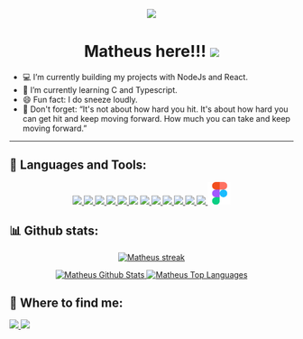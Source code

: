 <p align="center">
  <img src="https://readme-typing-svg.herokuapp.com/?lines=Welcome+to+my+GitHub!&center=true&width=380&height=45">
</p>


<h1 align="center">
    Matheus here!!! <img src="https://raw.githubusercontent.com/MartinHeinz/MartinHeinz/master/wave.gif" width="30px">
</h1>


- 💻 I’m currently building my projects with NodeJs and React.
- 🔎 I’m currently learning C and Typescript.
- 😄 Fun fact: I do sneeze loudly.
- 💬 Don't forget: “It's not about how hard you hit. It's about how hard you can get hit and keep moving forward. How much you can take and keep moving forward.”

---

## 🚀 Languages and Tools:

<p align="center">
    <a href="https://www.python.org/" alt="Python" target="_blank">
    <img src="https://cdn.jsdelivr.net/gh/devicons/devicon/icons/python/python-original.svg" width="40"/>
    </a>
    <a href="https://developer.mozilla.org/pt-BR/docs/Web/JavaScript" alt="JavaScript" target="_blank">
    <img src="https://cdn.jsdelivr.net/gh/devicons/devicon/icons/javascript/javascript-original.svg" width="40"/>
    </a>
    <a href="https://www.typescriptlang.org" alt="TypeScript" target="_blank">
    <img src="https://cdn.jsdelivr.net/gh/devicons/devicon/icons/typescript/typescript-original.svg" width="40"/>
    </a>
    <a href="http://linguagemc.com.br/" alt="Linguagem C" target="_blank">
    <img src="https://img.icons8.com/color/48/000000/c-programming.png"  width="40"/>
    </a>
    <a href="https://nodejs.org" alt="NodeJs" target="_blank">
    <img src="https://img.icons8.com/color/48/000000/nodejs.png" width="40"/>
    </a>
    <img src="https://camo.githubusercontent.com/53545009f2b8643a3315490d99941d924e108dc8a4ea21bf835f5f0b7c0e54da/68747470733a2f2f7777772e766563746f726c6f676f2e7a6f6e652f6c6f676f732f706f737467726573716c2f706f737467726573716c2d69636f6e2e737667" width="40"/>
    <a href= "https://www.mongodb.com/"alt="MongoDb" target="_blank">
    <img src="https://cdn.jsdelivr.net/gh/devicons/devicon/icons/mongodb/mongodb-original.svg" width="40"/>
    </a>
    <a href="https://developer.mozilla.org/pt-BR/docs/Web/HTML" alt="HTML" target="_blank">
    <img src="https://cdn.jsdelivr.net/gh/devicons/devicon/icons/html5/html5-original.svg" width="40"/>
    </a>
    <a href="https://developer.mozilla.org/pt-BR/docs/Web/CSS" alt="CSS" target="_blank">
    <img src="https://cdn.jsdelivr.net/gh/devicons/devicon/icons/css3/css3-original.svg" width="40"/>
    </a>
    <a href="https://reactjs.org/" alt="React" target="_blank">
    <img src="https://cdn.jsdelivr.net/gh/devicons/devicon/icons/react/react-original.svg" width="40"/>
    </a>
    <a href="https://code.visualstudio.com/" alt="VSCode" target="_blank">
    <img src="https://cdn.jsdelivr.net/gh/devicons/devicon/icons/vscode/vscode-original.svg" width="40"/>
    </a>
    <a href="https://git-scm.com/" alt="Git" target="_blank">
    <img src="https://cdn.jsdelivr.net/gh/devicons/devicon/icons/git/git-original.svg" width="40"/>
    </a>
    <img width="40" src="https://raw.githubusercontent.com/devicons/devicon/master/icons/figma/figma-original.svg"/>
</p>


## 📊 Github stats:

<p align="center">
    <a href="https://github.com/matheusreirasi/matheusreirasi.git">
        <img title="🔥 Get streak stats for your profile at git.io/streak-stats" alt="Matheus streak" src="https://github-readme-streak-stats.herokuapp.com/?user=matheusreirasi&theme=black-ice&hide_border=true&stroke=0000&background=060A0CD0"/>
    </a>
</p>
<div align="center">
    <a href="https://github.com/matheusreirasi/matheusreirasi.git">
        <img alt="Matheus Github Stats" height="180em" src="https://github-readme-stats.vercel.app/api?username=matheusreirasi&show_icons=true&count_private=true&theme=react&hide_border=true&bg_color=0D1117" />
    </a>
    <a href="https://github.com/matheusreirasi/matheusreirasi.git">
        <img alt="Matheus Top Languages" height="180em" src="https://github-readme-stats.vercel.app/api/top-langs/?username=matheusreirasi&langs_count=7&count_private=true&layout=compact&theme=react&hide_border=true&bg_color=0D1117" />
    </a>
</div>


## 🤝 Where to find me:

<p align="left">
    <a href="https://www.linkedin.com/in/matheus-f-602551158/" alt="Linkedin" target="_blank">
    <img src="https://img.shields.io/badge/-Linkedin-1C1C1C?style=for-the-badge&logo=Linkedin&logoColor=00FFFF&link=https://www.linkedin.com/in/matheus-f-602551158/"/>
    </a>
    <a href="https://mail.google.com/mail/u/0/?fs=1&tf=cm&source=mailto&to=matheus.reirasi@gmail.com" alt="Email" target="_blank">
    <img src="https://img.shields.io/badge/Gmail-1C1C1C?style=for-the-badge&logo=gmail&logoColor=00FFFF&link=https://mail.google.com/mail/u/0/?fs=1&tf=cm&source=mailto&to=matheus.reirasi@gmail.com">
    </a>
</p>

